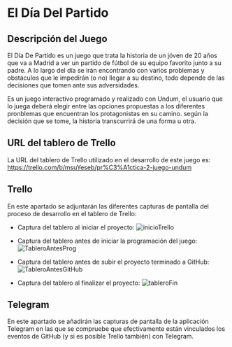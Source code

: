 # El Día Del Partido

## Descripción del Juego

El Día De Partido es un juego que trata la historia de un jóven de 20 años que va a Madrid a ver un partido de fútbol de su equipo favorito junto
a su padre. A lo largo del día se irán encontrando con varios problemas y obstáculos que le impedirán (o no) llegar a su destino, todo depende de las decisiones
que tomen ante sus adversidades.

Es un juego interactivo programado y realizado con Undum, el usuario que lo juega deberá elegir entre las opciones propuestas a los diferentes pronblemas que encuentran los protagonistas en su camino. 
según la decisión que se tome, la historia transcurrirá de una forma u otra.

## URL del tablero de Trello

La URL del tablero de Trello utilizado en el desarrollo de este juego es: <https://trello.com/b/msuYeseb/pr%C3%A1ctica-2-juego-undum>

## Trello

En este apartado se adjuntarán las diferentes capturas de pantalla del proceso de desarrollo en el tablero de Trello: 

- Captura del tablero al iniciar el proyecto:
![inicioTrello](https://user-images.githubusercontent.com/99610212/158436764-b4aca50e-1278-4aa7-a56f-fd45bd183b1b.jpg)

- Captura del tablero antes de iniciar la programación del juego:
![TableroAntesProg](https://user-images.githubusercontent.com/99610212/158437225-16677614-f27e-45eb-99a5-caedd9e3abb1.jpg)

- Captura del tablero antes de subir el proyecto terminado a GitHub:
![TableroAntesGitHub](https://user-images.githubusercontent.com/99610212/158437517-ffcd3719-5718-4cd4-b46b-24443424241a.jpg)

- Captura del tablero al finalizar el proyecto:
![tableroFin](https://user-images.githubusercontent.com/99610212/158437693-aa52b44b-07bf-4afa-92e4-457b5ca4c27b.jpg)



## Telegram

En este apartado se añadirán las capturas de pantalla de la aplicación Telegram en las que se compruebe que efectivamente están vinculados los eventos de GitHub (y si es posible Trello también) con Telegram.




